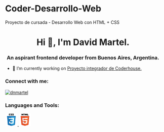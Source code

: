 # Coder-Desarrollo-Web
Proyecto de cursada - Desarrollo Web con HTML + CSS


<h1 align="center">Hi 👋, I'm David Martel.</h1>
<h3 align="center">An aspirant frontend developer from Buenos Aires, Argentina.</h3>

- 🔭 I’m currently working on [Proyecto integrador de Coderhouse.](https://github.com/dnmartel/Coder---Desarrollo-Web)

<h3 align="left">Connect with me:</h3>
<p align="left">
<a href="https://linkedin.com/in/dnmartel" target="blank"><img align="center" src="https://raw.githubusercontent.com/rahuldkjain/github-profile-readme-generator/master/src/images/icons/Social/linked-in-alt.svg" alt="dnmartel" height="30" width="40" /></a>
</p>

<h3 align="left">Languages and Tools:</h3>
<p align="left"> <a href="https://www.w3schools.com/css/" target="_blank" rel="noreferrer"> <img src="https://raw.githubusercontent.com/devicons/devicon/master/icons/css3/css3-original-wordmark.svg" alt="css3" width="40" height="40"/> </a> <a href="https://www.w3.org/html/" target="_blank" rel="noreferrer"> <img src="https://raw.githubusercontent.com/devicons/devicon/master/icons/html5/html5-original-wordmark.svg" alt="html5" width="40" height="40"/> </a> </p>
